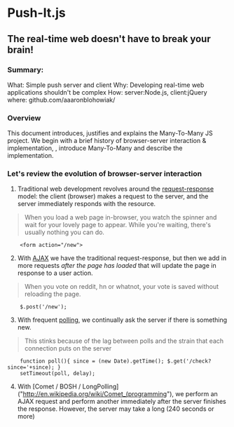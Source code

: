 # Push-It.js
## The real-time web doesn't have to break your brain!
### Summary:
What: Simple push server and client
Why: Developing real-time web applications shouldn't be complex
How: server:Node.js, client:jQuery
where: github.com/aaaronblohowiak/
  
### Overview

  This document introduces, justifies and explains the Many-To-Many JS project.  We begin with a brief history of browser-server interaction & implementation, , introduce Many-To-Many and describe the implementation.

### Let's review the evolution of browser-server interaction

1. Traditional web development revolves around the [request-response]("http://en.wikipedia.org/wiki/Request-response") model: the client (browser) makes a request to the server, and the server immediately responds with the resource.

  >When you load a web page in-browser, you watch the spinner and wait for your lovely page to appear.  While you're waiting, there's usually nothing you can do.
  
        <form action="/new">

2. With [AJAX]("http://en.wikipedia.org/wiki/Ajax_(programming)") we have the traditional request-response, but then we add in more requests *after the page has loaded* that will update the page in response to a user action.

  >When you vote on reddit, hn or whatnot, your vote is saved without reloading the page.

        $.post('/new');
        
3. With frequent [polling]("http://en.wikipedia.org/wiki/Polling_(computer_science)"), we continually ask the server if there is something new.

  >This stinks because of the lag between polls and the strain that each connection puts on the server
  
        function poll(){ since = (new Date).getTime(); $.get('/check?since='+since); }
        setTimeout(poll, delay);
        
4. With [Comet / BOSH / LongPolling]("http://en.wikipedia.org/wiki/Comet_(programming"), we perform an AJAX request and perform another immediately after the server finishes the response.  However, the server may take a long (240 seconds or more)